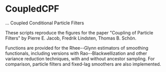 # CoupledCPF
... Coupled Conditional Particle Filters

These scripts reproduce the figures for the paper "Coupling of Particle Filters" by Pierre E. Jacob, Fredrik Lindsten, Thomas B. Schön.

Functions are provided for the Rhee--Glynn estimators of smoothing functionals,
including versions with Rao--Blackwellization and other variance reduction techniques, 
with and without ancestor sampling.
For comparison, particle filters and fixed-lag smoothers are also implemented.

